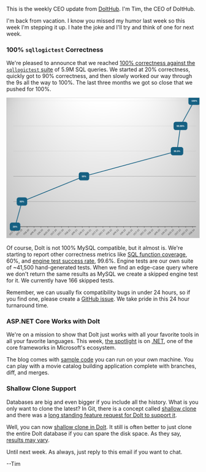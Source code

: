 This is the weekly CEO update from [DoltHub](https://www.dolthub.com/). I'm Tim, the CEO of DoltHub. 

I'm back from vacation. I know you missed my humor last week so this week I'm stepping it up. I hate the joke and I'll try and think of one for next week.

### 100% `sqllogictest` Correctness

We're pleased to announce that we reached [100% correctness against the `sqllogictest` suite](https://docs.dolthub.com/sql-reference/benchmarks/correctness) of 5.9M SQL queries. We started at 20% correctness, quickly got to 90% correctness, and then slowly worked our way through the 9s all the way to 100%. The last three months we got so close that we pushed for 100%.

![100% Correctness](../images/correctness-percentage-chart.png)

Of course, Dolt is not 100% MySQL compatible, but it almost is. We're starting to report other correctness metrics like [SQL function coverage](https://docs.dolthub.com/sql-reference/benchmarks/correctness#function-coverage), 60%, and [engine test success rate](https://docs.dolthub.com/sql-reference/benchmarks/correctness#skipped-engine-tests), 99.6%. Engine tests are our own suite of ~41,500 hand-generated tests. When we find an edge-case query where we don't return the same results as MySQL we create a skipped engine test for it. We currently have 166 skipped tests.

Remember, we can usually fix compatibility bugs in under 24 hours, so if you find one, please create a [GitHub issue](https://github.com/dolthub/dolt/issues). We take pride in this 24 hour turnaround time.

### ASP.NET Core Works with Dolt

We're on a mission to show that Dolt just works with all your favorite tools in all your favorite languages. This week, [the spotlight](https://www.dolthub.com/blog/2024-02-28-works-with-dolt-dotnet-webapp/) is on [.NET](https://dotnet.microsoft.com/en-us/), one of the core frameworks in Microsoft's ecosystem. 

The blog comes with [sample code](https://github.com/dolthub/dolt-dotnet-webapp-sample) you can run on your own machine. You can play with a movie catalog building application complete with branches, diff, and merges.

### Shallow Clone Support

Databases are big and even bigger if you include all the history. What is you only want to clone the latest? In Git, there is a concept called [shallow clone](https://git-scm.com/docs/git-clone#Documentation/git-clone.txt---depthltdepthgt) and there was a [long standing feature request for Dolt to support it](https://github.com/dolthub/dolt/issues/3403). 

Well, you can now [shallow clone in Dolt](https://www.dolthub.com/blog/2024-02-21-shallow-clone/). It still is often better to just clone the entire Dolt database if you can spare the disk space. As they say, [results may vary](https://www.dolthub.com/blog/2024-02-21-shallow-clone/#results).

Until next week. As always, just reply to this email if you want to chat.

--Tim